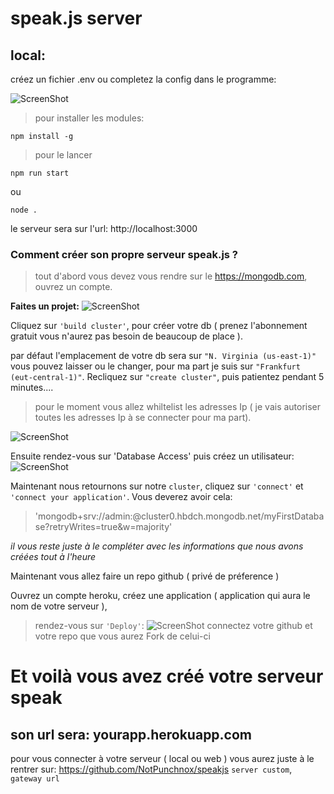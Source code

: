 # speak.js server

## local:

créez un fichier .env ou completez la config dans le programme:

![ScreenShot](https://cdn.discordapp.com/attachments/835290042401423380/846000698977812531/Capture5.PNG)

>pour installer les modules:
```
npm install -g
```
> pour le lancer
```
npm run start
```
ou 
```
node .
```

le serveur sera sur l'url: http://localhost:3000

### Comment créer son propre serveur speak.js ?

> tout d'abord vous devez vous rendre sur le https://mongodb.com, ouvrez un compte.

__Faites un projet:__ ![ScreenShot](https://cdn.discordapp.com/attachments/835290042401423380/845997844807680040/capture.PNG)

Cliquez sur `'build cluster'`, pour créer votre db ( prenez l'abonnement gratuit vous n'aurez pas besoin de beaucoup de place ).

par défaut l'emplacement de votre db sera sur `"N. Virginia (us-east-1)"` vous pouvez laisser ou le changer, pour ma part je suis sur `"Frankfurt (eut-central-1)"`.
Recliquez sur `"create cluster"`, puis patientez pendant 5 minutes....

> pour le moment vous allez whiltelist les adresses Ip ( je vais autoriser toutes les adresses Ip à se connecter pour ma part).

![ScreenShot](https://cdn.discordapp.com/attachments/835290042401423380/845997846289317908/Capture2.PNG)

Ensuite rendez-vous sur 'Database Access' puis créez un utilisateur: ![ScreenShot](https://cdn.discordapp.com/attachments/835290042401423380/845997851296661515/Capture3.PNG)

Maintenant nous retournons sur notre `cluster`, cliquez sur `'connect'` et `'connect your application'`. Vous deverez avoir cela:
> 'mongodb+srv://admin:<password>@cluster0.hbdch.mongodb.net/myFirstDatabase?retryWrites=true&w=majority'
  
_il vous reste juste à le compléter avec les informations que nous avons créées tout à l'heure_
  
Maintenant vous allez faire un repo github ( privé de préference )
  
Ouvrez un compte heroku, créez une application ( application qui aura le nom de votre serveur ),

> rendez-vous sur `'Deploy'`: 
![ScreenShot](https://cdn.discordapp.com/attachments/835290042401423380/845997844635844628/Capture4.PNG)
connectez votre github et votre repo que vous aurez Fork de celui-ci
  
# Et voilà vous avez créé votre serveur speak
## son url sera: yourapp.herokuapp.com
  
  pour vous connecter à votre serveur ( local ou web ) vous aurez juste à le rentrer sur:
  https://github.com/NotPunchnox/speakjs
  `server custom`, `gateway url`
